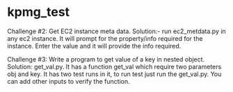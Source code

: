 # kpmg_test

Challenge #2:
Get EC2 instance meta data.
Solution:-
    run ec2_metdata.py in any ec2 instance. It will prompt for the property/info required for the instance. Enter the value and it will provide the info required.

Challenge #3:
Write a program to get value of a key in nested object.
Solution:
    get_val.py. It has a function get_val which require two parameters obj and key. It has two test runs in it, to run test just run the get_val.py. You can add other inputs to verify the function.